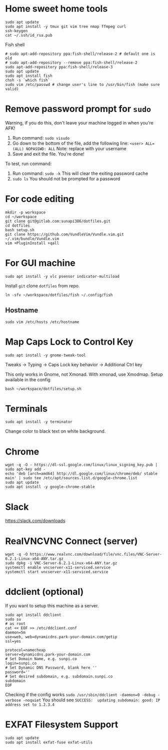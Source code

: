 # Home sweet home tools
```
sudo apt update
sudo apt install -y tmux git vim tree nmap ffmpeg curl
ssh-keygen
cat ~/.ssh/id_rsa.pub
```
Fish shell
```
# sudo apt-add-repository ppa:fish-shell/release-2 # default one is old 
# sudo apt-add-repository --remove ppa:fish-shell/release-2
sudo apt-add-repository ppa:fish-shell/release-3
sudo apt update
sudo apt install fish
chsh -s `which fish`  
sudo vim /etc/passwd # change user's line to /usr/bin/fish (make sure valid)
```

# Remove password prompt for `sudo`
Warning, if you do this, don't leave your machine logged in when you're AFK!

1. Run command: `sudo visudo`
2. Go down to the bottom of the file, add the following line: `<user> ALL=(ALL) NOPASSWD: ALL` Note: replace <user> with your username
3. Save and exit the file. You're done!
  
To test, run command:  
1. Run command: `sudo -k` This will clear the exiting password cache
2. `sudo ls` You should not be prompted for a password


# For code editing
```
mkdir -p workspace
cd ~/workspace
git clone git@gitlab.com:sunapi386/dotfiles.git
cd dotfiles
bash setup.sh
git clone https://github.com/VundleVim/Vundle.vim.git ~/.vim/bundle/Vundle.vim
vim +PluginInstall +qall
```

# For GUI machine
```
sudo apt install -y vlc psensor indicator-multiload
```
Install `git` clone `dotfiles` from repo.
```
ln -sfv ~/workspace/dotfiles/fish ~/.config/fish
```

## Hostname
```
sudo vim /etc/hosts /etc/hostname
```

# Map Caps Lock to Control Key
```
sudo apt install -y gnome-tweak-tool
```
Tweaks -> Typing -> Caps Lock key behavior -> Additional Ctrl key

This only works in Gnome, not Xmonad. With xmonad, use Xmodmap. Setup available in the config

```
bash ~/workspace/dotfiles/setup.sh
```

# Terminals
```
sudo apt install -y terminator
```
Change color to black text on white background.

# Chrome
```
wget -q -O - https://dl-ssl.google.com/linux/linux_signing_key.pub | sudo apt-key add -
echo 'deb [arch=amd64] http://dl.google.com/linux/chrome/deb/ stable main' | sudo tee /etc/apt/sources.list.d/google-chrome.list
sudo apt update
sudo apt install -y google-chrome-stable
```

# Slack
https://slack.com/downloads



# RealVNCVNC Connect (server)

```
wget -q -O https://www.realvnc.com/download/file/vnc.files/VNC-Server-6.2.1-Linux-x64-ANY.tar.gz
sudo dpkg -i VNC-Server-6.2.1-Linux-x64-ANY.tar.gz
systemctl enable vncserver-x11-serviced.service
systemctl start vncserver-x11-serviced.service
```

# ddclient (optional)
If you want to setup this machine as a server.
```
sudo apt install ddclient
sudo su
# as root
cat << EOF >> /etc/ddclient.conf
daemon=5m
use=web, web=dynamicdns.park-your-domain.com/getip
ssl=yes

protocol=namecheap
server=dynamicdns.park-your-domain.com
# Set Domain Name, e.g. sunpi.co
login=sunpi.co
# Set Dynamic DNS Password, blank here ''
password=''
# Set desired subdomain, e.g. subdomain.sunpi.co
subdomain
EOF
```

Checking if the config works
`sudo /usr/sbin/ddclient -daemon=0 -debug -verbose -noquiet`
You should see 
`SUCCESS:  updating subdomain: good: IP address set to 1.2.3.4`

# EXFAT Filesystem Support

```
sudo apt update
sudo apt install exfat-fuse exfat-utils
```
